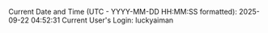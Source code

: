 Current Date and Time (UTC - YYYY-MM-DD HH:MM:SS formatted): 2025-09-22 04:52:31
Current User's Login: luckyaiman
